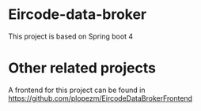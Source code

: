 # Eircode-data-broker

This project is based on Spring boot 4

# Other related projects

A frontend for this project can be found in https://github.com/plopezm/EircodeDataBrokerFrontend

